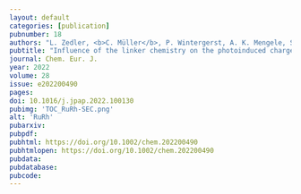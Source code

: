 ```yaml
---
layout: default
categories: [publication]
pubnumber: 18
authors: "L. Zedler, <b>C. Müller</b>, P. Wintergerst, A. K. Mengele, S. Rau, B. Dietzek-Ivanšić"
pubtitle: "Influence of the linker chemistry on the photoinduced charge-transfer dynamics of heterodinuclear photocatalysts"
journal: Chem. Eur. J.
year: 2022
volume: 28
issue: e202200490
pages:
doi: 10.1016/j.jpap.2022.100130
pubimg: 'TOC_RuRh-SEC.png'
alt: 'RuRh'
pubarxiv: 
pubpdf: 
pubhtml: https://doi.org/10.1002/chem.202200490
pubhtmlopen: https://doi.org/10.1002/chem.202200490
pubdata: 
pubdatabase: 
pubcode:
---
```

